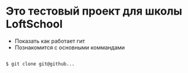 # Это тестовый проект для школы LoftSchool

+ Показать как работает гит
+ Познакомится с основными коммандами

```bash

$ git clone git@github...

```
